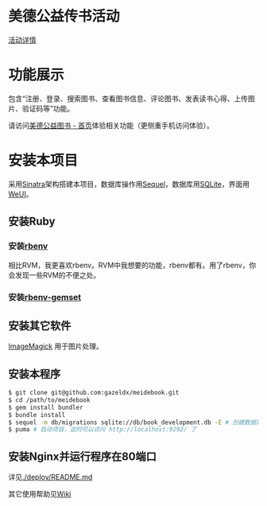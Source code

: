 # 美德公益传书活动
  [活动详情](http://meidebook.com/about)

# 功能展示
  包含“注册、登录、搜索图书、查看图书信息、评论图书、发表读书心得、上传图片、验证码等”功能。

  请访问[美德公益图书 - 首页](http://meidebook.com)体验相关功能（更侧重手机访问体验）。

# 安装本项目
  采用[Sinatra](www.sinatrarb.com)架构搭建本项目，数据库操作用[Sequel](http://sequel.jeremyevans.net/)，数据库用[SQLite](http://sqlite.com/)，界面用[WeUI](http://weui.github.io/weui/)。

## 安装Ruby
### 安装[rbenv](https://github.com/rbenv/rbenv) 
  相比RVM，我更喜欢rbenv。RVM中我想要的功能，rbenv都有。用了rbenv，你会发现一些RVM的不便之处。

### 安装[rbenv-gemset](https://github.com/jf/rbenv-gemset)

## 安装其它软件
  [ImageMagick](http://www.imagemagick.org/) 用于图片处理。

## 安装本程序
```bash
$ git clone git@github.com:gazeldx/meidebook.git
$ cd /path/to/meidebook
$ gem install bundler
$ bundle install
$ sequel -m db/migrations sqlite://db/book_development.db -E # 创建数据库
$ puma # 启动项目，这时可以访问 http://localhost:9292/ 了
```

## 安装Nginx并运行程序在80端口
  详见[./deploy/README.md](./deploy/README.md)

  其它使用帮助见[Wiki](https://github.com/gazeldx/meidebook/wiki)
